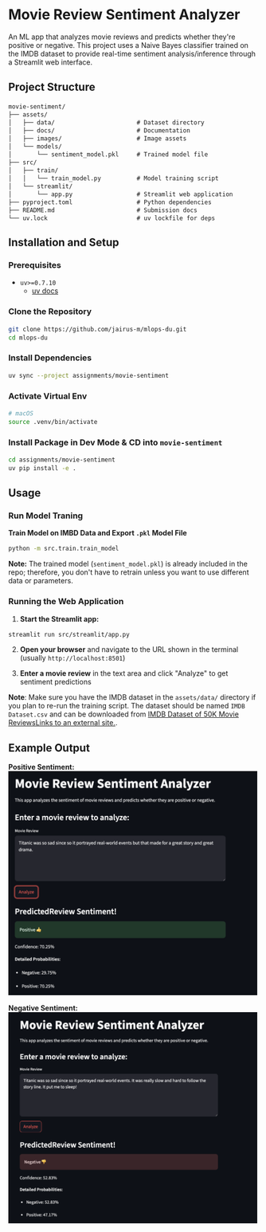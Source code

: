 # Movie Review Sentiment Analyzer

An ML app that analyzes movie reviews and predicts whether they're positive or negative. This project uses a Naive Bayes classifier trained on the IMDB dataset to provide real-time sentiment analysis/inference through a Streamlit web interface.

## Project Structure

```
movie-sentiment/
├── assets/
│   ├── data/                       # Dataset directory
│   ├── docs/                       # Documentation
│   ├── images/                     # Image assets
│   └── models/
│       └── sentiment_model.pkl     # Trained model file
├── src/
│   ├── train/
│   │   └── train_model.py          # Model training script
│   └── streamlit/
│       └── app.py                  # Streamlit web application
├── pyproject.toml                  # Python dependencies
├── README.md                       # Submission docs 
└── uv.lock                         # uv lockfile for deps
```

## Installation and Setup

### Prerequisites
- `uv>=0.7.10`
  - [uv docs](https://docs.astral.sh/uv/)

### Clone the Repository

```bash
git clone https://github.com/jairus-m/mlops-du.git
cd mlops-du 
```

### Install Dependencies
```bash
uv sync --project assignments/movie-sentiment
```

### Activate Virtual Env
```bash
# macOS
source .venv/bin/activate
```

### Install Package in Dev Mode & CD into `movie-sentiment`
```bash
cd assignments/movie-sentiment
uv pip install -e .
```

## Usage

### Run Model Traning
**Train Model on IMBD Data and Export `.pkl` Model File**
```bash
python -m src.train.train_model
```

**Note:** The trained model (`sentiment_model.pkl`) is already included in the repo; therefore, you don't have to retrain unless you want to use different data or parameters.


### Running the Web Application
1. **Start the Streamlit app:**
```bash
streamlit run src/streamlit/app.py
```

2. **Open your browser** and navigate to the URL shown in the terminal (usually `http://localhost:8501`)

3. **Enter a movie review** in the text area and click "Analyze" to get sentiment predictions


**Note**: Make sure you have the IMDB dataset in the `assets/data/` directory if you plan to re-run the training script. The dataset should be named `IMDB Dataset.csv` and can be downloaded from [IMDB Dataset of 50K Movie ReviewsLinks to an external site.](https://www.kaggle.com/datasets/lakshmi25npathi/imdb-dataset-of-50k-movie-reviews).


## Example Output
__Positive Sentiment:__  
<img src="assets/images/positive_sentiment.png" width="500"/>

__Negative Sentiment:__  
<img src="assets/images/negative_sentiment.png" width="500"/>
